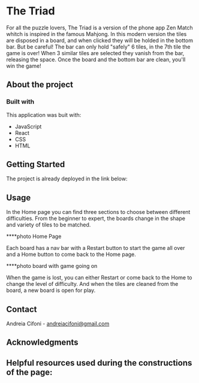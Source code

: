 # The Triad
For all the puzzle lovers, The Triad is a version of the phone app Zen Match whitch is inspired in the famous Mahjong. 
In this modern version the tiles are disposed in a board, and when clicked they will be holded in the bottom bar. But be careful! The bar can only hold "safely" 6 tiles, in the 7th tile the game is over! When 3 similar tiles are selected they vanish from the bar, releasing the space. Once the board and the bottom bar are clean, you'll win the game!


## About the project

    
### Built with
This application was buit with:

* JavaScript
* React
* CSS
* HTML



## Getting Started
The project is already deployed in the link below:

## Usage
In the Home page you can find three sections to choose between different difficulties. From the beginner to expert, the boards change in the shape and variety of tiles to be matched.

****photo Home Page

Each board has a nav bar with a Restart button to start the game all over and a Home button to come back to the Home page.

****photo board with game going on

When the game is lost, you can either Restart or come back to the Home to change the level of difficulty.
And when the tiles are cleaned from the board, a new board is open for play.


## Contact
Andreia Cifoni - andreiacifoni@gmail.com


## Acknowledgments
Helpful resources used during the constructions of the page:
- 




